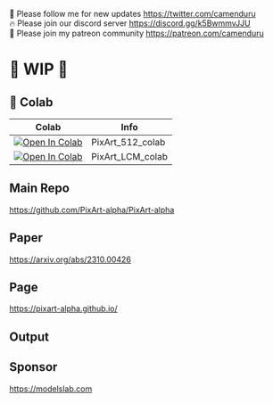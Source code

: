 🐣 Please follow me for new updates https://twitter.com/camenduru <br />
🔥 Please join our discord server https://discord.gg/k5BwmmvJJU <br />
🥳 Please join my patreon community https://patreon.com/camenduru <br />

# 🚦 WIP 🚦

## 🦒 Colab

| Colab | Info
| --- | --- |
[![Open In Colab](https://colab.research.google.com/assets/colab-badge.svg)](https://colab.research.google.com/github/camenduru/PixArt-colab/blob/main/PixArt_512_colab.ipynb) | PixArt_512_colab
[![Open In Colab](https://colab.research.google.com/assets/colab-badge.svg)](https://colab.research.google.com/github/camenduru/PixArt-colab/blob/main/PixArt_LCM_colab.ipynb) | PixArt_LCM_colab

## Main Repo
https://github.com/PixArt-alpha/PixArt-alpha

## Paper
https://arxiv.org/abs/2310.00426

## Page
https://pixart-alpha.github.io/

## Output

## Sponsor
https://modelslab.com
